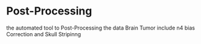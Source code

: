 # Post-Processing
the automated tool to Post-Processing the data Brain Tumor include n4 bias Correction and Skull Stripinng
